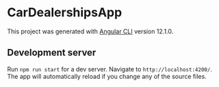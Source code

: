 # CarDealershipsApp

This project was generated with [Angular CLI](https://github.com/angular/angular-cli) version 12.1.0.

## Development server

Run `npm run start` for a dev server. Navigate to `http://localhost:4200/`. The app will automatically reload if you change any of the source files.
